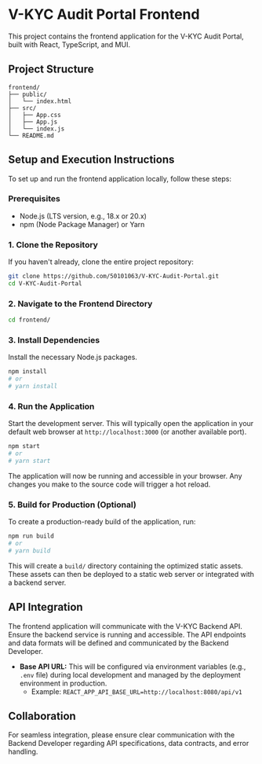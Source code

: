 # V-KYC Audit Portal Frontend

This project contains the frontend application for the V-KYC Audit Portal, built with React, TypeScript, and MUI.

## Project Structure

```
frontend/
├── public/
│   └── index.html
├── src/
│   ├── App.css
│   ├── App.js
│   └── index.js
└── README.md
```

## Setup and Execution Instructions

To set up and run the frontend application locally, follow these steps:

### Prerequisites

*   Node.js (LTS version, e.g., 18.x or 20.x)
*   npm (Node Package Manager) or Yarn

### 1. Clone the Repository

If you haven't already, clone the entire project repository:

```bash
git clone https://github.com/50101063/V-KYC-Audit-Portal.git
cd V-KYC-Audit-Portal
```

### 2. Navigate to the Frontend Directory

```bash
cd frontend/
```

### 3. Install Dependencies

Install the necessary Node.js packages.

```bash
npm install
# or
# yarn install
```

### 4. Run the Application

Start the development server. This will typically open the application in your default web browser at `http://localhost:3000` (or another available port).

```bash
npm start
# or
# yarn start
```

The application will now be running and accessible in your browser. Any changes you make to the source code will trigger a hot reload.

### 5. Build for Production (Optional)

To create a production-ready build of the application, run:

```bash
npm run build
# or
# yarn build
```

This will create a `build/` directory containing the optimized static assets. These assets can then be deployed to a static web server or integrated with a backend server.

## API Integration

The frontend application will communicate with the V-KYC Backend API. Ensure the backend service is running and accessible. The API endpoints and data formats will be defined and communicated by the Backend Developer.

*   **Base API URL:** This will be configured via environment variables (e.g., `.env` file) during local development and managed by the deployment environment in production.
    *   Example: `REACT_APP_API_BASE_URL=http://localhost:8080/api/v1`

## Collaboration

For seamless integration, please ensure clear communication with the Backend Developer regarding API specifications, data contracts, and error handling.
